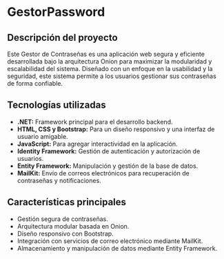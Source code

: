 # GestorPassword
## Descripción del proyecto

Este Gestor de Contraseñas es una aplicación web segura y eficiente desarrollada bajo la arquitectura Onion para maximizar la modularidad y escalabilidad del sistema. Diseñado con un enfoque en la usabilidad y la seguridad, este sistema permite a los usuarios gestionar sus contraseñas de forma confiable.

## Tecnologías utilizadas

* **.NET:** Framework principal para el desarrollo backend.
* **HTML, CSS y Bootstrap:** Para un diseño responsivo y una interfaz de usuario amigable.
* **JavaScript:** Para agregar interactividad en la aplicación.
* **Identity Framework:** Gestión de autenticación y autorización de usuarios.
* **Entity Framework:** Manipulación y gestión de la base de datos.
* **MailKit:** Envío de correos electrónicos para recuperación de contraseñas y notificaciones.

## Características principales

* Gestión segura de contraseñas.
* Arquitectura modular basada en Onion.
* Diseño responsivo con Bootstrap.
* Integración con servicios de correo electrónico mediante MailKit.
* Almacenamiento y manipulación de datos mediante Entity Framework.
